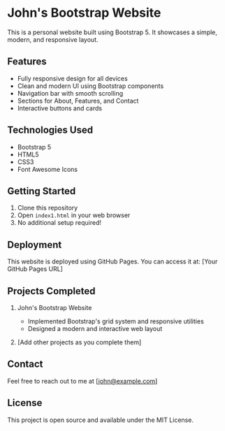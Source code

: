 # John's Bootstrap Website

This is a personal website built using Bootstrap 5. It showcases a simple, modern, and responsive layout.

## Features

- Fully responsive design for all devices
- Clean and modern UI using Bootstrap components
- Navigation bar with smooth scrolling
- Sections for About, Features, and Contact
- Interactive buttons and cards

## Technologies Used

- Bootstrap 5
- HTML5
- CSS3
- Font Awesome Icons

## Getting Started

1. Clone this repository
2. Open `index1.html` in your web browser
3. No additional setup required!

## Deployment

This website is deployed using GitHub Pages. You can access it at: [Your GitHub Pages URL]

## Projects Completed

1. John's Bootstrap Website
   - Implemented Bootstrap's grid system and responsive utilities
   - Designed a modern and interactive web layout

2. [Add other projects as you complete them]

## Contact

Feel free to reach out to me at [john@example.com]

## License

This project is open source and available under the MIT License.
